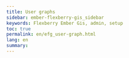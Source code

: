 ```yaml
---
title: User graphs
sidebar: ember-flexberry-gis_sidebar
keywords: Flexberry Ember Gis, admin, setup
toc: true
permalink: en/efg_user-graph.html
lang: en
summary:
---
```




